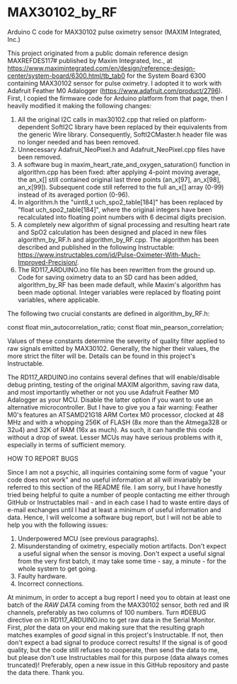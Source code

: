 # MAX30102_by_RF
Arduino C code for MAX30102 pulse oximetry sensor (MAXIM Integrated, Inc.)

This project originated from a public domain reference design MAXREFDES117# published by Maxim Integrated, Inc., at
https://www.maximintegrated.com/en/design/reference-design-center/system-board/6300.html/tb_tab0
for the System Board 6300 containing MAX30102 sensor for pulse oximetry. I adopted it to work with Adafruit Feather M0 Adalogger (https://www.adafruit.com/product/2796).
First, I copied the firmware code for Arduino platform from that page, then I heavily modified it making the following changes:

1. All the original I2C calls in max30102.cpp that relied on platform-dependent SoftI2C library have been replaced by their equivalents from the generic Wire library. Consequently, SoftI2CMaster.h header file was no longer needed and has been removed.
2. Unnecessary Adafruit_NeoPixel.h and Adafruit_NeoPixel.cpp files have been removed.
3. A software bug in maxim_heart_rate_and_oxygen_saturation() function in algorithm.cpp has been fixed: after applying 4-point moving average, the an_x[] still contained original last three points (an_x[97], an_x[98], an_x[99]). Subsequent code still referred to the full an_x[] array (0-99) instead of its averaged portion (0-96).
4. In algorithm.h the "uint8_t uch_spo2_table[184]" has been replaced by "float uch_spo2_table[184]", where the original integers have been recalculated into floating point numbers with 6 decimal digits precision.
5. A completely new algorithm of signal processing and resulting heart rate and SpO2 calculation has been designed and placed in new files algorithm_by_RF.h and algorithm_by_RF.cpp. The algorithm has been described and published in the following Instructable: https://www.instructables.com/id/Pulse-Oximeter-With-Much-Improved-Precision/.
6. The RD117_ARDUINO.ino file has been rewritten from the ground up. Code for saving oximetry data to an SD card has been added, algorithm_by_RF has been made default, while Maxim's algorithm has been made optional. Integer variables were replaced by floating point variables, where applicable.

The following two crucial constants are defined in algorithm_by_RF.h:

const float min_autocorrelation_ratio;
const float min_pearson_correlation;

Values of these constants determine the severity of quality filter applied to raw signals emitted by MAX30102. Generally, the higher their values, the more strict the filter will be. Details can be found in this project's Instructable.

The RD117_ARDUINO.ino contains several defines that will enable/disable debug printing, testing of the original MAXIM algorithm, saving raw data, and most importantly whether or not you use Adafruit Feather M0 Adalogger as your MCU. Disable the latter option if you want to use an alternative microcontroller. But I have to give you a fair warning: Feather M0's features an ATSAMD21G18 ARM Cortex M0 processor, clocked at 48 MHz and with a whopping 256K of FLASH (8x more than the Atmega328 or 32u4) and 32K of RAM (16x as much). As such, it can handle this code without a drop of sweat. Lesser MCUs may have serious problems with it, especially in terms of sufficient memory.

HOW TO REPORT BUGS

Since I am not a psychic, all inquiries containing some form of vague "your code does not work" and no useful information at all will invariably be referred to this section of the README file. I am sorry, but I have honestly tried being helpful to quite a number of people contacting me either through GitHub or Instructables mail - and in each case I had to waste entire days of e-mail exchanges until I had at least a minimum of useful information and data. Hence, I will welcome a software bug report, but I will not be able to help you with the following issues:

1) Underpowered MCU (see previous paragraphs).
2) Misunderstanding of oximetry, especially motion artifacts. Don't expect a useful signal when the sensor is moving. Don't expect a useful signal from the very first batch, it may take some time - say, a minute - for the whole system to get going.
3) Faulty hardware.
4) Incorrect connections.

At minimum, in order to accept a bug report I need you to obtain at least one batch of the _RAW_ _DATA_ coming from the MAX30102 sensor, both red and IR channels, preferably as two columns of 100 numbers. Turn #DEBUG directive on in RD117_ARDUINO.ino to get raw data in the Serial Monitor. First, _plot_ the data on your end making sure that the resulting graph matches examples of _good_ signal in this project's Instructable. If not, then don't expect a bad signal to produce correct results! If the signal is of good quality, but the code still refuses to cooperate, then send the data to me, but please don't use Instructables mail for this purpose (data always comes truncated)! Preferably, open a new issue in this GitHub repository and paste the data there. Thank you.
